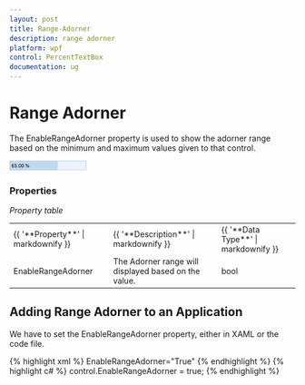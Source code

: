 ```yaml
---
layout: post
title: Range-Adorner
description: range adorner
platform: wpf
control: PercentTextBox 
documentation: ug
---
```


# Range Adorner

The EnableRangeAdorner property is used to show the adorner range based on the minimum and maximum values given to that control.

![](Range-Adorner_images/Range-Adorner_img1.png)


### Properties

_Property table_

<table>
<tr>
<td>
{{ '**Property**' | markdownify }}</td><td>
{{ '**Description**' | markdownify }}</td><td>
{{ '**Data Type**' | markdownify }}</td></tr>
<tr>
<td>
EnableRangeAdorner </td><td>
The Adorner range will displayed based on the value.</td><td>
bool </td></tr>
</table>

## Adding Range Adorner to an Application 

We have to set the EnableRangeAdorner property, either in XAML or the code file.

{% highlight xml %}
 EnableRangeAdorner="True"
{% endhighlight %}
{% highlight c# %}
  control.EnableRangeAdorner = true;
{% endhighlight %}


